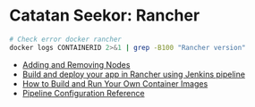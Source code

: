 # Catatan Seekor: Rancher

```bash
# Check error docker rancher
docker logs CONTAINERID 2>&1 | grep -B100 "Rancher version"
```

* [Adding and Removing Nodes](https://rancher.com/docs/rke/latest/en/managing-clusters/)
* [Build and deploy your app in Rancher using Jenkins pipeline](https://regoo707.medium.com/build-and-deploy-your-app-in-rancher-using-jenkins-pipeline-cc1bb02cfcc6)
* [How to Build and Run Your Own Container Images](https://rancher.com/learning-paths/how-to-build-and-run-your-own-container-images/)
* [Pipeline Configuration Reference](https://rancher.com/docs/rancher/v2.x/en/pipelines/config/)

